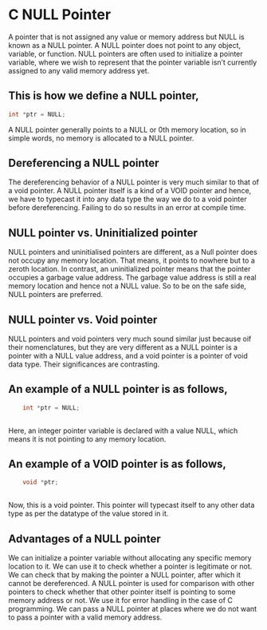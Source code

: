 # C NULL Pointer
A pointer that is not assigned any value or memory address but NULL is known as a NULL pointer. A NULL pointer does not point to any object, variable, or function. NULL pointers are often used to initialize a pointer variable, where we wish to represent that the pointer variable isn’t currently assigned to any valid memory address yet.

 

## This is how we define a NULL pointer,
``` c
int *ptr = NULL;
 ```

A NULL pointer generally points to a NULL or 0th memory location, so in simple words, no memory is allocated to a NULL pointer.

 

## Dereferencing a NULL pointer
The dereferencing behavior of a NULL pointer is very much similar to that of a void pointer. A NULL pointer itself is a kind of a VOID pointer and hence, we have to typecast it into any data type the way we do to a void pointer before dereferencing. Failing to do so results in an error at compile time.

 

## NULL pointer vs. Uninitialized pointer
NULL pointers and uninitialised pointers are different, as a Null pointer does not occupy any memory location. That means, it points to nowhere but to a zeroth location. In contrast, an uninitialized pointer means that the pointer occupies a garbage value address. The garbage value address is still a real memory location and hence not a NULL value. So to be on the safe side, NULL pointers are preferred. 

 

## NULL pointer vs. Void pointer
NULL pointers and void pointers very much sound similar just because oif their nomenclatures, but they are very different as a NULL pointer is a pointer with a NULL value address, and a void pointer is a pointer of void data type. Their significances are contrasting.

 

## An example of a NULL pointer is as follows,
``` c
    int *ptr = NULL;
 
```
Here, an integer pointer variable is declared with a value NULL, which means it is not pointing to any memory location. 

 

## An example of a VOID pointer is as follows,
``` c
    void *ptr;
 
```
Now, this is a void pointer. This pointer will typecast itself to any other data type as per the datatype of the value stored in it. 

 

## Advantages of a NULL pointer
We can initialize a pointer variable without allocating any specific memory location to it.
We can use it to check whether a pointer is legitimate or not. We can check that by making the pointer a NULL pointer, after which it cannot be dereferenced. 
A NULL pointer is used for comparison with other pointers to check whether that other pointer itself is pointing to some memory address or not. 
We use it for error handling in the case of C programming.
We can pass a NULL pointer at places where we do not want to pass a pointer with a valid memory address.
 